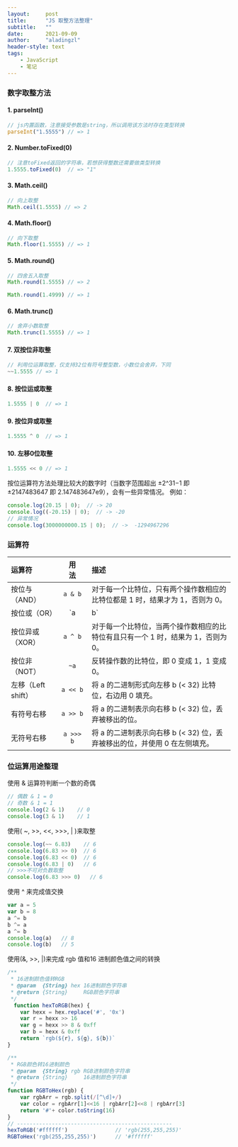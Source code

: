```yaml
---
layout:     post
title:      "JS 取整方法整理"
subtitle:   ""
date:       2021-09-09
author:     "aladingzl"
header-style: text
tags:
    - JavaScript
    - 笔记
---
```




### 数字取整方法

#### 1. parseInt()

```js
// js内置函数，注意接受参数是string，所以调用该方法时存在类型转换
parseInt("1.5555") // => 1
```

#### 2. Number.toFixed(0)

```js
// 注意toFixed返回的字符串，若想获得整数还需要做类型转换
1.5555.toFixed(0)  // => "1"
```

#### 3. Math.ceil()

```js
// 向上取整
Math.ceil(1.5555) // => 2
```

#### 4. Math.floor()

```js
// 向下取整
Math.floor(1.5555) // => 1
```

#### 5. Math.round()

```js
// 四舍五入取整
Math.round(1.5555) // => 2

Math.round(1.4999) // => 1
```

#### 6. Math.trunc()

```js
// 舍弃小数取整
Math.trunc(1.5555) // => 1
```

#### 7. 双按位非取整

```js
// 利用位运算取整，仅支持32位有符号整型数，小数位会舍弃，下同
~~1.5555 // => 1
```

#### 8. 按位运或取整

```js
1.5555 | 0  // => 1
```

#### 9. 按位异或取整

```js
1.5555 ^ 0  // => 1
```

#### 10. 左移0位取整

```js
1.5555 << 0 // => 1
```

按位运算符方法处理比较大的数字时（当数字范围超出 ±2^31−1 即 ±2147483647 即 2.147483647e9），会有一些异常情况。 例如：

```javascript
console.log(20.15 | 0);  // -> 20
console.log((-20.15) | 0);  // -> -20
// 异常情况
console.log(3000000000.15 | 0);  // ->  -1294967296
```



### 运算符

| 运算符             | 用　　法  | 描述                                                         |
| :----------------- | :-------: | :----------------------------------------------------------- |
| 按位与（AND）      |  `a & b`  | 对于每一个比特位，只有两个操作数相应的比特位都是 1 时，结果才为 1，否则为 0。 |
| 按位或（OR）       |  `a | b`  | 对于每一个比特位，当两个操作数相应的比特位至少有一个 1 时，结果为 1，否则为 0。 |
| 按位异或（XOR）    |  `a ^ b`  | 对于每一个比特位，当两个操作数相应的比特位有且只有一个 1 时，结果为 1，否则为 0。 |
| 按位非（NOT）      |   `~a`    | 反转操作数的比特位，即 0 变成 1，1 变成 0。                  |
| 左移（Left shift） | `a << b`  | 将 a 的二进制形式向左移 b (< 32) 比特位，右边用 0 填充。     |
| 有符号右移         | `a >> b`  | 将 a 的二进制表示向右移 b (< 32) 位，丢弃被移出的位。        |
| 无符号右移         | `a >>> b` | 将 a 的二进制表示向右移 b (< 32) 位，丢弃被移出的位，并使用 0 在左侧填充。 |

### 位运算用途整理

使用 & 运算符判断一个数的奇偶

```javascript
// 偶数 & 1 = 0
// 奇数 & 1 = 1
console.log(2 & 1)    // 0
console.log(3 & 1)    // 1
```

使用( ~, >>, <<, >>>, | )来取整

```javascript
console.log(~~ 6.83)    // 6
console.log(6.83 >> 0)  // 6
console.log(6.83 << 0)  // 6
console.log(6.83 | 0)   // 6
// >>>不可对负数取整
console.log(6.83 >>> 0)   // 6
```

使用 ^ 来完成值交换

```javascript
var a = 5
var b = 8
a ^= b
b ^= a
a ^= b
console.log(a)   // 8
console.log(b)   // 5
```

使用(&, >>, |)来完成 rgb 值和16 进制颜色值之间的转换

```javascript
/**
 * 16进制颜色值转RGB
 * @param  {String} hex 16进制颜色字符串
 * @return {String}     RGB颜色字符串
 */
  function hexToRGB(hex) {
    var hexx = hex.replace('#', '0x')
    var r = hexx >> 16
    var g = hexx >> 8 & 0xff
    var b = hexx & 0xff
    return `rgb(${r}, ${g}, ${b})`
}

/**
 * RGB颜色转16进制颜色
 * @param  {String} rgb RGB进制颜色字符串
 * @return {String}     16进制颜色字符串
 */
function RGBToHex(rgb) {
    var rgbArr = rgb.split(/[^\d]+/)
    var color = rgbArr[1]<<16 | rgbArr[2]<<8 | rgbArr[3]
    return '#'+ color.toString(16)
}
// -------------------------------------------------
hexToRGB('#ffffff')               // 'rgb(255,255,255)'
RGBToHex('rgb(255,255,255)')      // '#ffffff'
```

